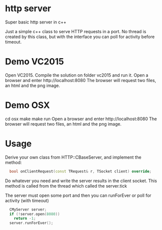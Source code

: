 # http server
Super basic http server in c++

Just a simple c++ class to serve HTTP requests in a port. No thread is created by this class, but with the interface you can poll
for activity before timeout.

# Demo VC2015

Open VC2015. Compile the solution on folder vc2015 and run it.
Open a browser and enter http://localhost:8080
The browser will request two files, an html and the png image.

# Demo OSX

cd osx
make
make run
Open a browser and enter http://localhost:8080
The browser will request two files, an html and the png image.

# Usage
 
Derive your own class from HTTP::CBaseServer, and implement the method: 

```c++
  bool onClientRequest(const TRequest& r, TSocket client) override;
```

Do whatever you need and write the server results in the client socket. This method is called from the thread which called the server.tick

The server must open some port and then you can runForEver or poll for activity (with timeout) 

```c++
  CMyServer server;
  if (!server.open(8080))
    return -1;
  server.runForEver();
```
